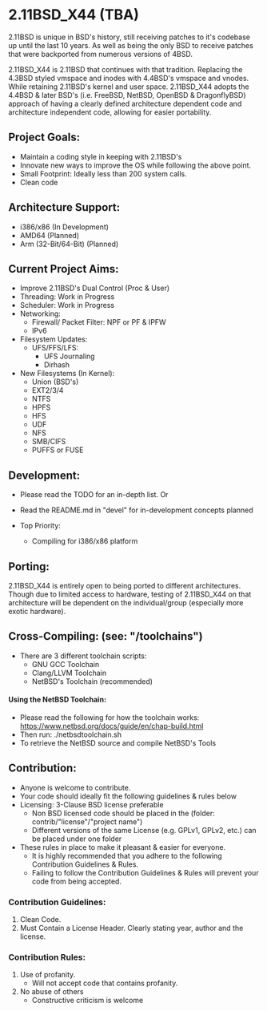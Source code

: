 # 2.11BSD_X44 (TBA)
2.11BSD is unique in BSD's history, still receiving patches to it's codebase up until the last 10 years. As well as being the only BSD to receive patches that were backported from numerous versions of 4BSD.

2.11BSD_X44 is 2.11BSD that continues with that tradition. Replacing the 4.3BSD styled vmspace and inodes with 4.4BSD's vmspace and vnodes. While retaining 2.11BSD's kernel and user space. 2.11BSD_X44 adopts the 4.4BSD & later BSD's (i.e. FreeBSD, NetBSD, OpenBSD & DragonflyBSD) approach of having a clearly defined architecture dependent code and architecture independent code, allowing for easier portability.

## Project Goals:
- Maintain a coding style in keeping with 2.11BSD's
- Innovate new ways to improve the OS while following the above point.
- Small Footprint: Ideally less than 200 system calls.
- Clean code

## Architecture Support:
- i386/x86 (In Development)
- AMD64 (Planned)
- Arm (32-Bit/64-Bit) (Planned)

## Current Project Aims:
- Improve 2.11BSD's Dual Control (Proc & User)
- Threading: Work in Progress
- Scheduler: Work in Progress
- Networking:
  	- Firewall/ Packet Filter: NPF or PF & IPFW
  	- IPv6
- Filesystem Updates:
	- UFS/FFS/LFS:
  		- UFS Journaling
  		- Dirhash
- New Filesystems (In Kernel):
	- Union (BSD's)
	- EXT2/3/4
	- NTFS
	- HPFS
	- HFS
	- UDF
	- NFS
	- SMB/CIFS
	- PUFFS or FUSE
  	
## Development:
- Please read the TODO for an in-depth list. 
Or
- Read the README.md in "devel" for in-development concepts planned

- Top Priority:
	- Compiling for i386/x86 platform

## Porting:
2.11BSD_X44 is entirely open to being ported to different architectures.
Though due to limited access to hardware, testing of 2.11BSD_X44 on that architecture will be dependent on the individual/group (especially more exotic hardware).

## Cross-Compiling: (see: "/toolchains")
- There are 3 different toolchain scripts:
	- GNU GCC Toolchain
	- Clang/LLVM Toolchain
	- NetBSD's Toolchain (recommended)

#### Using the NetBSD Toolchain:
- Please read the following for how the toolchain works: https://www.netbsd.org/docs/guide/en/chap-build.html
- Then run: ./netbsdtoolchain.sh
- To retrieve the NetBSD source and compile NetBSD's Tools

## Contribution:
- Anyone is welcome to contribute.
- Your code should ideally fit the following guidelines & rules below
- Licensing: 3-Clause BSD license preferable
	- Non BSD licensed code should be placed in the (folder: contrib/"license"/"project name")
    - Different versions of the same License (e.g. GPLv1, GPLv2, etc.) can be placed under one folder
- These rules in place to make it pleasant & easier for everyone.
	- It is highly recommended that you adhere to the following Contribution Guidelines & Rules.
	- Failing to follow the Contribution Guidelines & Rules will prevent your code from being accepted.

### Contribution Guidelines:
1. Clean Code.
2. Must Contain a License Header. Clearly stating year, author and the license.

### Contribution Rules:
1. Use of profanity.
  	- Will not accept code that contains profanity.
2. No abuse of others
	- Constructive criticism is welcome